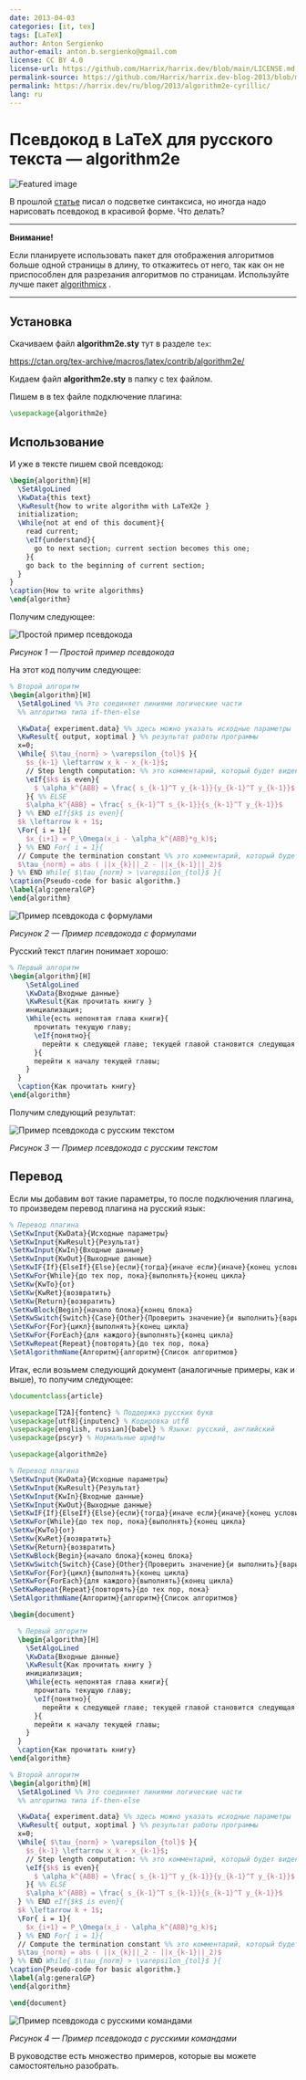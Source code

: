 ```yaml
---
date: 2013-04-03
categories: [it, tex]
tags: [LaTeX]
author: Anton Sergienko
author-email: anton.b.sergienko@gmail.com
license: CC BY 4.0
license-url: https://github.com/Harrix/harrix.dev/blob/main/LICENSE.md
permalink-source: https://github.com/Harrix/harrix.dev-blog-2013/blob/main/algorithm2e-cyrillic/algorithm2e-cyrillic.md
permalink: https://harrix.dev/ru/blog/2013/algorithm2e-cyrillic/
lang: ru
---
```


# Псевдокод в LaTeX для русского текста — algorithm2e

![Featured image](featured-image.svg)

В прошлой [статье](https://github.com/Harrix/harrix.dev-blog-2013/blob/main/latex-highlight-cyrillic/latex-highlight-cyrillic.md) <!-- https://harrix.dev/ru/blog/2013/latex-highlight-cyrillic/ --> писал о подсветке синтаксиса, но иногда надо нарисовать псевдокод в красивой форме. Что делать?

---

**Внимание!** <!-- !important -->

Если планируете использовать пакет для отображения алгоритмов больше одной страницы в длину, то откажитесь от него, так как он не приспособлен для разрезания алгоритмов по страницам. Используйте лучше пакет [algorithmicx](https://github.com/Harrix/harrix.dev-blog-2013/blob/main/algorithmicx-cyrillic/algorithmicx-cyrillic.md) <!-- https://harrix.dev/ru/blog/2013/algorithmicx-cyrillic/ -->.

---

## Установка

Скачиваем файл **algorithm2e.sty** тут в разделе `tex`:

<https://ctan.org/tex-archive/macros/latex/contrib/algorithm2e/>

Кидаем файл **algorithm2e.sty** в папку с tex файлом.

Пишем в в tex файле подключение плагина:

```tex
\usepackage{algorithm2e}
```

## Использование

И уже в тексте пишем свой псевдокод:

```tex
\begin{algorithm}[H]
  \SetAlgoLined
  \KwData{this text}
  \KwResult{how to write algorithm with LaTeX2e }
  initialization;
  \While{not at end of this document}{
    read current;
    \eIf{understand}{
      go to next section; current section becomes this one;
    }{
    go back to the beginning of current section;
  }
}
\caption{How to write algorithms}
\end{algorithm}
```

Получим следующее:

![Простой пример псевдокода](img/algo_01.png)

_Рисунок 1 — Простой пример псевдокода_

На этот код получим следующее:

```tex
% Второй алгоритм
\begin{algorithm}[H]
  \SetAlgoLined %% Это соединяет линиями логические части
  %% алгоритма типа if-then-else

  \KwData{ experiment.data} %% здесь можно указать исходные параметры
  \KwResult{ output, xoptimal } %% результат работы программы
  x=0;
  \While{ $\tau_{norm} > \varepsilon_{tol}$ }{
    $s_{k-1} \leftarrow x_k - x_{k-1}$;
    // Step length computation: %% это комментарий, который будет виден.
    \eIf{$k$ is even}{
      $ \alpha_k^{ABB} = \frac{ s_{k-1}^T y_{k-1}}{y_{k-1}^T y_{k-1}}$
    }{ %% ELSE
    $\alpha_k^{ABB} = \frac{ s_{k-1}^T s_{k-1}}{s_{k-1}^T y_{k-1}}$
  } %% END eIf{$k$ is even}{
  $k \leftarrow k + 1$;
  \For{ i = 1}{
    $x_{i+1} = P_\Omega(x_i - \alpha_k^{ABB}*g_k)$;
  } %% END For{ i = 1}{
  // Compute the termination constant %% это комментарий, который будет виден.
  $\tau_{norm} = abs ( ||x_{k}||_2 - ||x_{k-1}||_2)$
} %% END While{ $\tau_{norm} > \varepsilon_{tol}$ }{
\caption{Pseudo-code for basic algorithm.}
\label{alg:generalGP}
\end{algorithm}
```

![Пример псевдокода с формулами](img/algo_02.png)

_Рисунок 2 — Пример псевдокода с формулами_

Русский текст плагин понимает хорошо:

```tex
% Первый алгоритм
\begin{algorithm}[H]
    \SetAlgoLined
    \KwData{Входные данные}
    \KwResult{Как прочитать книгу }
    инициализация;
    \While{есть непонятая глава книги}{
      прочитать текущую главу;
      \eIf{понятно}{
        перейти к следующей главе; текущей главой становится следующая глава;
      }{
      перейти к началу текущей главы;
    }
  }
  \caption{Как прочитать книгу}
\end{algorithm}
```

Получим следующий результат:

![Пример псевдокода с русским текстом](img/algo_03.png)

_Рисунок 3 — Пример псевдокода с русским текстом_

## Перевод

Если мы добавим вот такие параметры, то после подключения плагина, то произведем перевод плагина на русский язык:

```tex
% Перевод плагина
\SetKwInput{KwData}{Исходные параметры}
\SetKwInput{KwResult}{Результат}
\SetKwInput{KwIn}{Входные данные}
\SetKwInput{KwOut}{Выходные данные}
\SetKwIF{If}{ElseIf}{Else}{если}{тогда}{иначе если}{иначе}{конец условия}
\SetKwFor{While}{до тех пор, пока}{выполнять}{конец цикла}
\SetKw{KwTo}{от}
\SetKw{KwRet}{возвратить}
\SetKw{Return}{возвратить}
\SetKwBlock{Begin}{начало блока}{конец блока}
\SetKwSwitch{Switch}{Case}{Other}{Проверить значение}{и выполнить}{вариант}{в противном случае}{конец варианта}{конец проверки значений}
\SetKwFor{For}{цикл}{выполнять}{конец цикла}
\SetKwFor{ForEach}{для каждого}{выполнять}{конец цикла}
\SetKwRepeat{Repeat}{повторять}{до тех пор, пока}
\SetAlgorithmName{Алгоритм}{алгоритм}{Список алгоритмов}
```

Итак, если возьмем следующий документ (аналогичные примеры, как и выше), то получим следующее:

```tex
\documentclass{article}

\usepackage[T2A]{fontenc} % Поддержка русских букв
\usepackage[utf8]{inputenc} % Кодировка utf8
\usepackage[english, russian]{babel} % Языки: русский, английский
\usepackage{pscyr} % Нормальные шрифты

\usepackage{algorithm2e}

% Перевод плагина
\SetKwInput{KwData}{Исходные параметры}
\SetKwInput{KwResult}{Результат}
\SetKwInput{KwIn}{Входные данные}
\SetKwInput{KwOut}{Выходные данные}
\SetKwIF{If}{ElseIf}{Else}{если}{тогда}{иначе если}{иначе}{конец условия}
\SetKwFor{While}{до тех пор, пока}{выполнять}{конец цикла}
\SetKw{KwTo}{от}
\SetKw{KwRet}{возвратить}
\SetKw{Return}{возвратить}
\SetKwBlock{Begin}{начало блока}{конец блока}
\SetKwSwitch{Switch}{Case}{Other}{Проверить значение}{и выполнить}{вариант}{в противном случае}{конец варианта}{конец проверки значений}
\SetKwFor{For}{цикл}{выполнять}{конец цикла}
\SetKwFor{ForEach}{для каждого}{выполнять}{конец цикла}
\SetKwRepeat{Repeat}{повторять}{до тех пор, пока}
\SetAlgorithmName{Алгоритм}{алгоритм}{Список алгоритмов}

\begin{document}

  % Первый алгоритм
  \begin{algorithm}[H]
    \SetAlgoLined
    \KwData{Входные данные}
    \KwResult{Как прочитать книгу }
    инициализация;
    \While{есть непонятая глава книги}{
      прочитать текущую главу;
      \eIf{понятно}{
        перейти к следующей главе; текущей главой становится следующая глава;
      }{
      перейти к началу текущей главы;
    }
  }
  \caption{Как прочитать книгу}
\end{algorithm}

% Второй алгоритм
\begin{algorithm}[H]
  \SetAlgoLined %% Это соединяет линиями логические части
  %% алгоритма типа if-then-else

  \KwData{ experiment.data} %% здесь можно указать исходные параметры
  \KwResult{ output, xoptimal } %% результат работы программы
  x=0;
  \While{ $\tau_{norm} > \varepsilon_{tol}$ }{
    $s_{k-1} \leftarrow x_k - x_{k-1}$;
    // Step length computation: %% это комментарий, который будет виден.
    \eIf{$k$ is even}{
      $ \alpha_k^{ABB} = \frac{ s_{k-1}^T y_{k-1}}{y_{k-1}^T y_{k-1}}$
    }{ %% ELSE
    $\alpha_k^{ABB} = \frac{ s_{k-1}^T s_{k-1}}{s_{k-1}^T y_{k-1}}$
  } %% END eIf{$k$ is even}{
  $k \leftarrow k + 1$;
  \For{ i = 1}{
    $x_{i+1} = P_\Omega(x_i - \alpha_k^{ABB}*g_k)$;
  } %% END For{ i = 1}{
  // Compute the termination constant %% это комментарий, который будет виден.
  $\tau_{norm} = abs ( ||x_{k}||_2 - ||x_{k-1}||_2)$
} %% END While{ $\tau_{norm} > \varepsilon_{tol}$ }{
\caption{Pseudo-code for basic algorithm.}
\label{alg:generalGP}
\end{algorithm}

\end{document}
```

![Пример псевдокода с русскими командами](img/pseudocode.png)

_Рисунок 4 — Пример псевдокода с русскими командами_

В руководстве есть множество примеров, которые вы можете самостоятельно разобрать.
